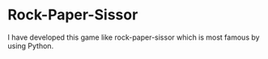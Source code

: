 # Rock-Paper-Sissor
I have developed this game like rock-paper-sissor which is most famous by using Python.
